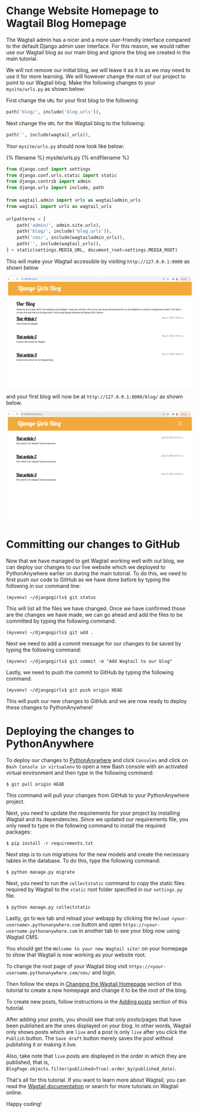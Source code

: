 # Change Website Homepage to Wagtail Blog Homepage

The Wagtail admin has a nicer and a more user-friendly interface compared to the default Django admin user interface. 
For this reason, we would rather use our Wagtail blog as our main blog and ignore the blog we created in the main 
tutorial. 

We will not remove our initial blog, we will leave it as it is as we may need to use it for more learning. We will
however change the root of our project to point to our Wagtail blog. Make the following changes to your 
`mysite/urls.py` as shown below:

First change the   `URL` for your first blog to the following:

```python
path('blog/', include('blog.urls')),
```

Next change the `URL` for the Wagtail blog to the following:

```python
path('', include(wagtail_urls)),
```

Your `mysite/urls.py` should now look like below:

{% filename %} mysite/urls.py {% endfilename %}
```python
from django.conf import settings
from django.conf.urls.static import static
from django.contrib import admin
from django.urls import include, path

from wagtail.admin import urls as wagtailadmin_urls
from wagtail import urls as wagtail_urls

urlpatterns = [
    path('admin/', admin.site.urls),
    path('blog/', include('blog.urls')),
    path('cms/', include(wagtailadmin_urls)),
    path('', include(wagtail_urls)),
] + static(settings.MEDIA_URL, document_root=settings.MEDIA_ROOT)

```

This will make your Wagtail accessible by visiting `http://127.0.0.1:8000` as shown below

![New Website Homepage](images/wagtail_as_root.png)

and your first blog will now be at `http://127.0.0.1:8000/blog/` as shown below.

![Old Blog's New URL](images/old_blog_url.png)

# Committing our changes to GitHub

Now that we have managed to get Wagtail working well with out blog, we can deploy our changes to our live website 
which we deployed to PythonAnywhere earlier on during the main tutorial. To do this, we need to first push our code to 
GitHub as we have done before by typing the following in our command line:

```
(myvenv) ~/djangogirls$ git status
```

This will list all the files we have changed. Once we have confirmed those are the changes we have made, we can go 
ahead and add the files to be committed by typing the following command:

```
(myvenv) ~/djangogirls$ git add .
```

Next we need to add a commit message for our changes to be saved by typing the following command:

```
(myvenv) ~/djangogirls$ git commit -m "Add Wagtail to our blog"
```

Lastly, we need to push the commit to GitHub by typing the following command:

```
(myvenv) ~/djangogirls$ git push origin HEAD
```

This will push our new changes to GitHub and we are now ready to deploy these changes to PythonAnywhere!

# Deploying the changes to PythonAnywhere
To deploy our changes to [PythonAnywhere](https://pythonanywhere.com) and click `Consoles` and click on 
`Bash Console in virtualenv` to open a new Bash console with an activated virtual environment and then type in the
following command:

```
$ git pull origin HEAD
```

This command will pull your changes from GitHub to your PythonAnywhere project.

Next, you need to update the requirements for your project by installing Wagtail and its dependencies. Since we 
updated our requirements file, you only need to type in the following command to install the required packages:

```
$ pip install -r requirements.txt
```

Next step is to run migrations for the new models and create the necessary tables in the database. To do this, type the 
following command:

```
$ python manage.py migrate
```

Next, you need to run the `collectstatic` command to copy the static files required by Wagtail to the `static` root 
folder specified in our `settings.py` file.

``` 
$ python manage.py collectstatic
```

Lastly, go to `Web` tab and reload your webapp by clicking the `Reload <your-username>.pythonanywhere.com` button and
open `https://<your-username.pythonanywhere.com` in another tab to see your blog now using Wagtail CMS.

You should get the `Welcome to your new Wagtail site!` on your homepage to show that Wagtail is now working as your
website root.

To change the root page of your Wagtail blog visit `https://<your-username.pythonanywhere.com/cms/` and login. 

Then follow the steps in [Changing the Wagtail Homepage](../wagtail_integration_adding_homepage/README.md#changing-homepage) section of this tutorial to create a new homepage and change it to be the root of the blog.

To create new posts, follow instructions in the [Adding posts](../wagtail_integration_adding_posts/README.md#adding-blog-posts) section of this tutorial. 

After adding your posts, you should see that only posts/pages that have been published are the ones displayed on your blog. 
In other words, Wagtail only shows posts which are `live` and a post is only `live` after you click the `Publish` button. 
The `Save draft` button merely saves the post without publishing it or making it live.

Also, take note that `live` posts are displayed in the order in which they are published, that is, `BlogPage.objects.filter(published=True).order_by(published_date)`.

That's all for this tutorial. If you want to learn more about Wagtail, you can read the 
[Wagtail documentation](https://guide.wagtail.org/en-latest/) or search for more tutorials on Wagtail online.

Happy coding!
